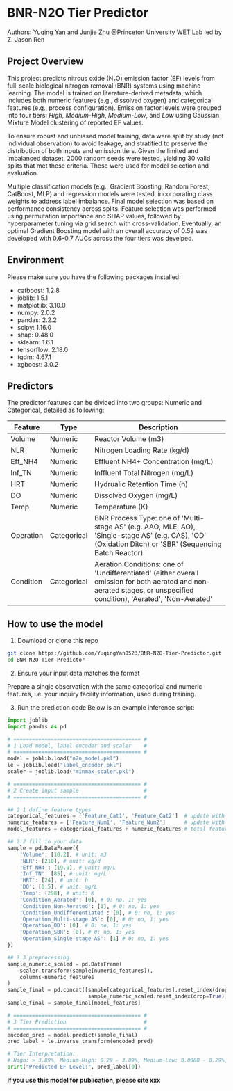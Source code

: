# BNR-N2O Tier Predictor
Authors: [Yuqing Yan](https://github.com/YuqingYan0523) and [Junjie Zhu](https://github.com/starfriend10) @Princeton University WET Lab led by Z. Jason Ren

## Project Overview
This project predicts nitrous oxide (N₂O) emission factor (EF) levels from full-scale biological nitrogen removal (BNR) systems using machine learning. The model is trained on literature-derived metadata, which includes both numeric features (e.g., dissolved oxygen) and categorical features (e.g., process configuration). Emission factor levels were grouped into four tiers: *High*, *Medium-High*, *Medium-Low*, and *Low* using Gaussian Mixture Model clustering of reported EF values.

To ensure robust and unbiased model training, data were split by study (not individual observation) to avoid leakage, and stratified to preserve the distribution of both inputs and emission tiers. Given the limited and imbalanced dataset, 2000 random seeds were tested, yielding 30 valid splits that met these criteria. These were used for model selection and evaluation.

Multiple classification models (e.g., Gradient Boosting, Random Forest, CatBoost, MLP) and regression models were tested, incorporating class weights to address label imbalance. Final model selection was based on performance consistency across splits. Feature selection was performed using permutation importance and SHAP values, followed by hyperparameter tuning via grid search with cross-validation. Eventually, an optimal Gradient Boosting model with an overall accuracy of 0.52 was developed with 0.6-0.7 AUCs across the four tiers was develped.

## Environment
Please make sure you have the following packages installed:

- catboost: 1.2.8
- joblib: 1.5.1
- matplotlib: 3.10.0
- numpy: 2.0.2
- pandas: 2.2.2
- scipy: 1.16.0
- shap: 0.48.0
- sklearn: 1.6.1
- tensorflow: 2.18.0
- tqdm: 4.67.1
- xgboost: 3.0.2

## Predictors
The predictor features can be divided into two groups: Numeric and Categorical, detailed as following:

| Feature        | Type      | Description          |
|----------------|-----------|----------------------|
| Volume         | Numeric   | Reactor Volume (m3)    |
| NLR            | Numeric   | Nitrogen Loading Rate (kg/d)   |
| Eff_NH4        | Numeric   | Effluent NH4+ Concentration (mg/L)    |
| Inf_TN         | Numeric   | Inffluent Total Nitrogen (mg/L)    |
| HRT            | Numeric   | Hydrualic Retention Time (h)    |
| DO             | Numeric   | Dissolved Oxygen (mg/L)    |
| Temp           | Numeric   | Temperature (K)    |
| Operation      | Categorical | BNR Process Type: one of 'Multi-stage AS' (e.g. AAO, MLE, AO), 'Single-stage AS' (e.g. CAS), 'OD' (Oxidation Ditch) or 'SBR' (Sequencing Batch Reactor)  |
| Condition      | Categorical | Aeration Conditions: one of 'Undifferentiated' (either overall emission for both aerated and non-aerated stages, or unspecified condition), 'Aerated', 'Non-Aerated'|

## How to use the model
1. Download or clone this repo
```bash
git clone https://github.com/YuqingYan0523/BNR-N2O-Tier-Predictor.git
cd BNR-N2O-Tier-Predictor
```
2. Ensure your input data matches the format

Prepare a single observation with the same categorical and numeric features, i.e. your inquiry facility information, used during training.

3. Run the prediction code
Below is an example inference script:
```python
import joblib
import pandas as pd

# ========================================= #
# 1 Load model, label encoder and scaler    #
# ========================================= #
model = joblib.load("n2o_model.pkl")
le = joblib.load("label_encoder.pkl")
scaler = joblib.load("minmax_scaler.pkl")

# ========================================= #
# 2 Create input sample                     #
# ========================================= #

## 2.1 define feature types
categorical_features = ['Feature_Cat1', 'Feature_Cat2']  # update with your actual categorical column names
numeric_features = ['Feature_Num1', 'Feature_Num2']      # update with your actual numeric column names
model_features = categorical_features + numeric_features # total feature order used in training

## 2.2 fill in your data
sample = pd.DataFrame({
    'Volume': [10.2], # unit: m3
    'NLR': [210], # unit: kg/d
    'Eff_NH4': [19.0], # unit: mg/L
    'Inf_TN': [85], # unit: mg/L
    'HRT': [24], # unit: h
    'DO': [0.5], # unit: mg/L
    'Temp': [298], # unit: K
    'Condition_Aerated': [0], # 0: no, 1: yes
    'Condition_Non-Aerated': [1], # 0: no, 1: yes
    'Condition_Undifferentiated': [0], # 0: no, 1: yes
    'Operation_Multi-stage AS': [0], # 0: no, 1: yes
    'Operation_OD': [0], # 0: no, 1: yes
    'Operation_SBR': [0], # 0: no, 1: yes
    'Operation_Single-stage AS': [1] # 0: no, 1: yes
})

## 2.3 preprocessing
sample_numeric_scaled = pd.DataFrame(
    scaler.transform(sample[numeric_features]),
    columns=numeric_features
)
sample_final = pd.concat([sample[categorical_features].reset_index(drop=True),
                          sample_numeric_scaled.reset_index(drop=True)], axis=1)
sample_final = sample_final[model_features]

# ========================================= #
# 3 Tier Prediction                         #
# ========================================= #
encoded_pred = model.predict(sample_final)
pred_label = le.inverse_transform(encoded_pred)

# Tier Interpretation:
# High: > 3.89%, Medium-High: 0.29 - 3.89%, Medium-Low: 0.0088 - 0.29%, and Low: < 0.0088%; unit: % N2O-N/N removal
print("Predicted EF Level:", pred_label[0])
```
**If you use this model for publication, please cite xxx**